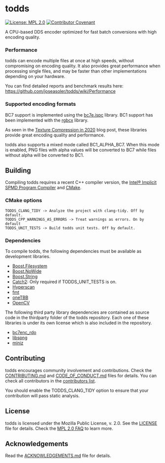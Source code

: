 # todds

[![License: MPL 2.0](https://img.shields.io/badge/License-MPL%202.0-brightgreen.svg)](https://opensource.org/licenses/MPL-2.0) [![Contributor Covenant](https://img.shields.io/badge/Contributor%20Covenant-2.1-4baaaa.svg)](CODE_OF_CONDUCT.md)

A CPU-based DDS encoder optimized for fast batch conversions with high encoding quality.

### Performance

todds can encode multiple files at once at high speeds, without compromising on encoding quality. It also provides great performance when processing single files, and may be faster than other implementations depending on your hardware.

You can find detailed reports and benchmark results here: https://github.com/joseasoler/todds/wiki/Performance

### Supported encoding formats

BC7 support is implemented using the [bc7e.ispc](https://github.com/richgel999/bc7enc_rdo) library. BC1 support has been implemented with the [rgbcx](https://github.com/richgel999/bc7enc_rdo) library.

As seen in the [Texture Compression in 2020](https://aras-p.info/blog/2020/12/08/Texture-Compression-in-2020/) blog post, these libraries provide great encoding quality and performance.

todds also supports a mixed mode called BC1_ALPHA_BC7. When this mode is enabled, PNG files with alpha values will be converted to BC7 while files without alpha will be converted to BC1.

## Building

Compiling todds requires a recent C++ compiler version, the [Intel® Implicit SPMD Program Compiler](https://github.com/ispc/ispc) and [CMake](https://cmake.org/).

### CMake options
```
TODDS_CLANG_TIDY -> Analyze the project with clang-tidy. Off by default.
TODDS_CPP_WARNINGS_AS_ERRORS -> Treat warnings as errors. On by default
TODDS_UNIT_TESTS -> Build todds unit tests. Off by default.
```

### Dependencies

To compile todds, the following dependencies must be available as development libraries.

* [Boost.Filesystem](https://www.boost.org/doc/libs/master/libs/filesystem/doc/index.htm)
* [Boost.NoWide](https://www.boost.org/doc/libs/master/libs/nowide/doc/html/index.html)
* [Boost.String](https://www.boost.org/doc/libs/master/doc/html/string_algo.html)
* [Catch2](https://github.com/catchorg/Catch2): Only required if TODDS_UNIT_TESTS is on.
* [Hyperscan](https://www.hyperscan.io)
* [fmt](https://fmt.dev/latest/index.html)
* [oneTBB](https://github.com/oneapi-src/oneTBB)
* [OpenCV](https://opencv.org/)

The following third party library dependencies are contained as source code in the thirdparty folder of the todds repository. Each one of these libraries is under its own license which is also included in the repository.

* [bc7enc_rdo](https://github.com/richgel999/bc7enc_rdo)
* [libspng](https://libspng.org/)
* [miniz](https://github.com/richgel999/miniz)

## Contributing

todds encourages community involvement and contributions. Check the [CONTRIBUTING.md](CONTRIBUTING.md) and [CODE_OF_CONDUCT.md](CODE_OF_CONDUCT.md) files for details. You can check all contributors in the [contributors list](https://github.com/joseasoler/todds/graphs/contributors).

You should enable the TODDS_CLANG_TIDY option to ensure that your contribution will pass static analysis.

## License

todds is licensed under the Mozilla Public License, v. 2.0. See the [LICENSE](LICENSE) file for details. Check the [MPL 2.0 FAQ](https://www.mozilla.org/en-US/MPL/2.0/FAQ/) to learn more.

## Acknowledgements

Read the [ACKNOWLEDGEMENTS.md](ACKNOWLEDGEMENTS.md) file for details.
